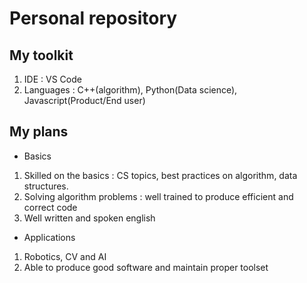 # Personal repository

## My toolkit

1. IDE : VS Code
2. Languages : C++(algorithm), Python(Data science), Javascript(Product/End user)

## My plans
* Basics
1. Skilled on the basics : CS topics, best practices on algorithm, data structures.
2. Solving algorithm problems : well trained to produce efficient and correct code
3. Well written and spoken english

* Applications
1. Robotics, CV and AI
2. Able to produce good software and maintain proper toolset
